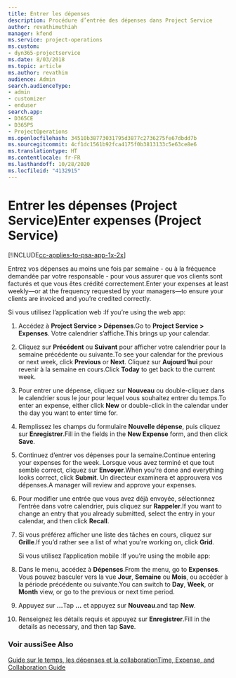 ```yaml
---
title: Entrer les dépenses
description: Procédure d’entrée des dépenses dans Project Service
author: revathimuthiah
manager: kfend
ms.service: project-operations
ms.custom:
- dyn365-projectservice
ms.date: 8/03/2018
ms.topic: article
ms.author: revathim
audience: Admin
search.audienceType:
- admin
- customizer
- enduser
search.app:
- D365CE
- D365PS
- ProjectOperations
ms.openlocfilehash: 34510b38773031795d3877c2736275fe67dbdd7b
ms.sourcegitcommit: 4cf1dc1561b92fca4175f0b3813133c5e63ce8e6
ms.translationtype: HT
ms.contentlocale: fr-FR
ms.lasthandoff: 10/28/2020
ms.locfileid: "4132915"
---
```

# <a name="enter-expenses-project-service"></a><span data-ttu-id="da9a2-103">Entrer les dépenses (Project Service)</span><span class="sxs-lookup"><span data-stu-id="da9a2-103">Enter expenses (Project Service)</span></span>

[!INCLUDE[cc-applies-to-psa-app-1x-2x](../includes/cc-applies-to-psa-app-1x-2x.md)]

<span data-ttu-id="da9a2-104">Entrez vos dépenses au moins une fois par semaine - ou à la fréquence demandée par votre responsable - pour vous assurer que vos clients sont facturés et que vous êtes crédité correctement.</span><span class="sxs-lookup"><span data-stu-id="da9a2-104">Enter your expenses at least weekly—or at the frequency requested by your managers—to ensure your clients are invoiced and you’re credited correctly.</span></span>  
  
 <span data-ttu-id="da9a2-105">Si vous utilisez l’application web :</span><span class="sxs-lookup"><span data-stu-id="da9a2-105">If you’re using the web app:</span></span>  
  
1. <span data-ttu-id="da9a2-106">Accédez à **Project Service > Dépenses**.</span><span class="sxs-lookup"><span data-stu-id="da9a2-106">Go to **Project Service > Expenses**.</span></span> <span data-ttu-id="da9a2-107">Votre calendrier s’affiche.</span><span class="sxs-lookup"><span data-stu-id="da9a2-107">This brings up your calendar.</span></span>  
  
2. <span data-ttu-id="da9a2-108">Cliquez sur **Précédent** ou **Suivant** pour afficher votre calendrier pour la semaine précédente ou suivante.</span><span class="sxs-lookup"><span data-stu-id="da9a2-108">To see your calendar for the previous or next week, click **Previous** or **Next**.</span></span> <span data-ttu-id="da9a2-109">Cliquez sur **Aujourd’hui** pour revenir à la semaine en cours.</span><span class="sxs-lookup"><span data-stu-id="da9a2-109">Click **Today** to get back to the current week.</span></span>  
  
3. <span data-ttu-id="da9a2-110">Pour entrer une dépense, cliquez sur **Nouveau** ou double-cliquez dans le calendrier sous le jour pour lequel vous souhaitez entrer du temps.</span><span class="sxs-lookup"><span data-stu-id="da9a2-110">To enter an expense, either click **New** or double-click in the calendar under the day you want to enter time for.</span></span>  
  
4. <span data-ttu-id="da9a2-111">Remplissez les champs du formulaire **Nouvelle dépense**, puis cliquez sur **Enregistrer**.</span><span class="sxs-lookup"><span data-stu-id="da9a2-111">Fill in the fields in the **New Expense** form, and then click **Save**.</span></span>  
  
5. <span data-ttu-id="da9a2-112">Continuez d’entrer vos dépenses pour la semaine.</span><span class="sxs-lookup"><span data-stu-id="da9a2-112">Continue entering your expenses for the week.</span></span> <span data-ttu-id="da9a2-113">Lorsque vous avez terminé et que tout semble correct, cliquez sur **Envoyer**.</span><span class="sxs-lookup"><span data-stu-id="da9a2-113">When you’re done and everything looks correct, click **Submit**.</span></span> <span data-ttu-id="da9a2-114">Un directeur examinera et approuvera vos dépenses.</span><span class="sxs-lookup"><span data-stu-id="da9a2-114">A manager will review and approve your expenses.</span></span>  
  
6. <span data-ttu-id="da9a2-115">Pour modifier une entrée que vous avez déjà envoyée, sélectionnez l’entrée dans votre calendrier, puis cliquez sur **Rappeler**.</span><span class="sxs-lookup"><span data-stu-id="da9a2-115">If you want to change an entry that you already submitted, select the entry in your calendar, and then click **Recall**.</span></span>  
  
7. <span data-ttu-id="da9a2-116">Si vous préférez afficher une liste des tâches en cours, cliquez sur **Grille**.</span><span class="sxs-lookup"><span data-stu-id="da9a2-116">If you’d rather see a list of what you’re working on, click **Grid**.</span></span>  
  
   <span data-ttu-id="da9a2-117">Si vous utilisez l’application mobile :</span><span class="sxs-lookup"><span data-stu-id="da9a2-117">If you’re using the mobile app:</span></span>  
  
8. <span data-ttu-id="da9a2-118">Dans le menu, accédez à **Dépenses**.</span><span class="sxs-lookup"><span data-stu-id="da9a2-118">From the menu, go to **Expenses**.</span></span>     <span data-ttu-id="da9a2-119">Vous pouvez basculer vers la vue **Jour**, **Semaine** ou **Mois**, ou accéder à la période précédente ou suivante.</span><span class="sxs-lookup"><span data-stu-id="da9a2-119">You can switch to **Day**, **Week**, or **Month** view, or go to the previous or next time period.</span></span>  
  
9. <span data-ttu-id="da9a2-120">Appuyez sur **…**</span><span class="sxs-lookup"><span data-stu-id="da9a2-120">Tap **…**</span></span> <span data-ttu-id="da9a2-121">et appuyez sur **Nouveau**.</span><span class="sxs-lookup"><span data-stu-id="da9a2-121">and tap **New**.</span></span>  
  
10. <span data-ttu-id="da9a2-122">Renseignez les détails requis et appuyez sur **Enregistrer**.</span><span class="sxs-lookup"><span data-stu-id="da9a2-122">Fill in the details as necessary, and then tap **Save**.</span></span>  
  
### <a name="see-also"></a><span data-ttu-id="da9a2-123">Voir aussi</span><span class="sxs-lookup"><span data-stu-id="da9a2-123">See Also</span></span>  
 [<span data-ttu-id="da9a2-124">Guide sur le temps, les dépenses et la collaboration</span><span class="sxs-lookup"><span data-stu-id="da9a2-124">Time, Expense, and Collaboration Guide</span></span>](../psa/time-expense-collaboration-guide.md)
